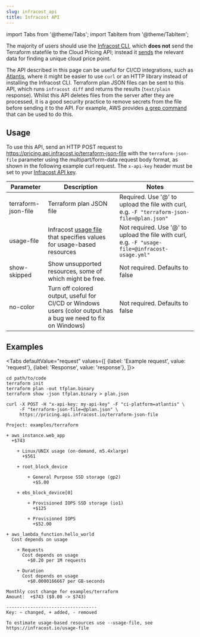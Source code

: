 ```yaml
---
slug: infracost_api
title: Infracost API
---
```


import Tabs from '@theme/Tabs';
import TabItem from '@theme/TabItem';

The majority of users should use the [Infracost CLI](/docs/#installation), which **does not** send the Terraform statefile to the Cloud Pricing API; instead it [sends](/docs/faq#what-data-is-sent-to-the-cloud-pricing-api) the relevant data for finding a unique cloud price point.

The API described in this page can be useful for CI/CD integrations, such as [Atlantis](/docs/integrations/cicd#atlantis), where it might be easier to use `curl` or an HTTP library instead of installing the Infracost CLI. Terraform plan JSON files can be sent to this API, which runs `infracost diff` and returns the results (`text/plain` response). Whilst this API deletes files from the server after they are processed, it is a good security practice to remove secrets from the file before sending it to the API. For example, AWS provides [a grep command](https://gist.github.com/alikhajeh1/f2c3f607c44dabc70c73e04d47bb1307) that can be used to do this.

## Usage

To use this API, send an HTTP POST request to https://pricing.api.infracost.io/terraform-json-file with the `terraform-json-file` parameter using the multipart/form-data request body format, as shown in the following example curl request. The `x-api-key` header must be set to your [Infracost API key](/docs/#2-get-api-key).

| Parameter | Description | Notes |
| ---       | ---         | ---   |
| terraform-json-file | Terraform plan JSON file | Required. Use '@' to upload the file with curl, e.g. `-F "terraform-json-file=@plan.json"` |
| usage-file | Infracost [usage file](/docs/usage_based_resources) that specifies values for usage-based resources | Not required. Use '@' to upload the file with curl, e.g. `-F "usage-file=@infracost-usage.yml"` |
| show-skipped | Show unsupported resources, some of which might be free. | Not required. Defaults to false |
| no-color | Turn off colored output, useful for CI/CD or Windows users (color output has a bug we need to fix on Windows) | Not required. Defaults to false |

## Examples

<Tabs
  defaultValue="request"
  values={[
    {label: 'Example request', value: 'request'},
    {label: 'Response', value: 'response'},
  ]}>
  <TabItem value="request">

  ```shell
  cd path/to/code
  terraform init
  terraform plan -out tfplan.binary
  terraform show -json tfplan.binary > plan.json

  curl -X POST -H "x-api-key: my-api-key" -F "ci-platform=atlantis" \
       -F "terraform-json-file=@plan.json" \
       https://pricing.api.infracost.io/terraform-json-file
  ```

  </TabItem>
  <TabItem value="response">

  ```shell
  Project: examples/terraform

  + aws_instance.web_app
    +$743

      + Linux/UNIX usage (on-demand, m5.4xlarge)
        +$561

      + root_block_device

          + General Purpose SSD storage (gp2)
            +$5.00

      + ebs_block_device[0]

          + Provisioned IOPS SSD storage (io1)
            +$125

          + Provisioned IOPS
            +$52.00

  + aws_lambda_function.hello_world
    Cost depends on usage

      + Requests
        Cost depends on usage
          +$0.20 per 1M requests

      + Duration
        Cost depends on usage
          +$0.0000166667 per GB-seconds

  Monthly cost change for examples/terraform
  Amount:  +$743 ($0.00 -> $743)

  ----------------------------------
  Key: ~ changed, + added, - removed

  To estimate usage-based resources use --usage-file, see https://infracost.io/usage-file
  ```

  </TabItem>
</Tabs>
